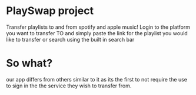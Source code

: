 # PlaySwap project

Transfer playlists to and from spotify and apple music! Login to the platform you want to transfer TO and simply paste the link for the playlist you would like to transfer or search using the built in search bar

# So what?

our app differs from others similar to it as its the first to not require the use to sign in the the service they wish to transfer from.
